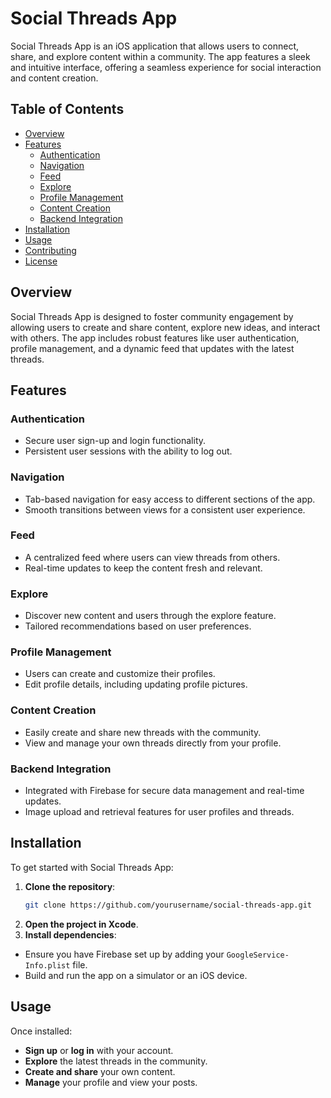 # Social Threads App

Social Threads App is an iOS application that allows users to connect, share, and explore content within a community. The app features a sleek and intuitive interface, offering a seamless experience for social interaction and content creation.

## Table of Contents

- [Overview](#overview)
- [Features](#features)
  - [Authentication](#authentication)
  - [Navigation](#navigation)
  - [Feed](#feed)
  - [Explore](#explore)
  - [Profile Management](#profile-management)
  - [Content Creation](#content-creation)
  - [Backend Integration](#backend-integration)
- [Installation](#installation)
- [Usage](#usage)
- [Contributing](#contributing)
- [License](#license)

## Overview

Social Threads App is designed to foster community engagement by allowing users to create and share content, explore new ideas, and interact with others. The app includes robust features like user authentication, profile management, and a dynamic feed that updates with the latest threads.

## Features

### Authentication

- Secure user sign-up and login functionality.
- Persistent user sessions with the ability to log out.

### Navigation

- Tab-based navigation for easy access to different sections of the app.
- Smooth transitions between views for a consistent user experience.

### Feed

- A centralized feed where users can view threads from others.
- Real-time updates to keep the content fresh and relevant.

### Explore

- Discover new content and users through the explore feature.
- Tailored recommendations based on user preferences.

### Profile Management

- Users can create and customize their profiles.
- Edit profile details, including updating profile pictures.

### Content Creation

- Easily create and share new threads with the community.
- View and manage your own threads directly from your profile.

### Backend Integration

- Integrated with Firebase for secure data management and real-time updates.
- Image upload and retrieval features for user profiles and threads.

## Installation

To get started with Social Threads App:

1. **Clone the repository**:
   ```bash
   git clone https://github.com/yourusername/social-threads-app.git
   ```
2. **Open the project in Xcode**.
3. **Install dependencies**:
- Ensure you have Firebase set up by adding your `GoogleService-Info.plist` file.
- Build and run the app on a simulator or an iOS device.

## Usage

Once installed:

- **Sign up** or **log in** with your account.
- **Explore** the latest threads in the community.
- **Create and share** your own content.
- **Manage** your profile and view your posts.
